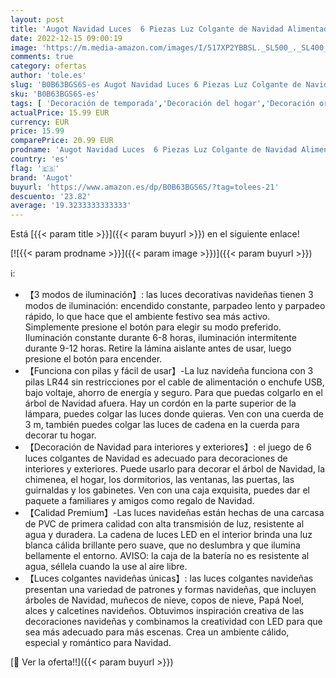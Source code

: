 ```yaml
---
layout: post
title: 'Augot Navidad Luces  6 Piezas Luz Colgante de Navidad Alimentadas por Batería con 3 Modos  Árbol de Navidad Muñeco de Nieve Copo de Nieve Papá Noel Elk Luces Decoración Navideña'
date: 2022-12-15 09:00:19
image: 'https://m.media-amazon.com/images/I/517XP2YBBSL._SL500_._SL400_.jpg'
comments: true
category: ofertas
author: 'tole.es'
slug: 'B0B63BGS6S-es Augot Navidad Luces 6 Piezas Luz Colgante de Navidad...'
sku: 'B0B63BGS6S-es'
tags: [ 'Decoración de temporada','Decoración del hogar','Decoración original para navidad','Hogar y cocina','augot','navidad','🇪🇸', ]
actualPrice: 15.99 EUR
currency: EUR
price: 15.99
comparePrice: 20.99 EUR
prodname: 'Augot Navidad Luces  6 Piezas Luz Colgante de Navidad Alimentadas por Batería con 3 Modos  Árbol de Navidad Muñeco de Nieve Copo de Nieve Papá Noel Elk Luces Decoración Navideña'
country: 'es'
flag: '🇪🇸'
brand: 'Augot'
buyurl: 'https://www.amazon.es/dp/B0B63BGS6S/?tag=tolees-21'
descuento: '23.82'
average: '19.3233333333333'
---
```


Está [{{< param title >}}]({{< param buyurl >}}) en el siguiente enlace!

[![{{< param prodname >}}]({{< param image >}})]({{< param buyurl >}})

ℹ️:

- 【3 modos de iluminación】: las luces decorativas navideñas tienen 3 modos de iluminación: encendido constante, parpadeo lento y parpadeo rápido, lo que hace que el ambiente festivo sea más activo. Simplemente presione el botón para elegir su modo preferido. Iluminación constante durante 6-8 horas, iluminación intermitente durante 9-12 horas. Retire la lámina aislante antes de usar, luego presione el botón para encender.
- 【Funciona con pilas y fácil de usar】-La luz navideña funciona con 3 pilas LR44 sin restricciones por el cable de alimentación o enchufe USB, bajo voltaje, ahorro de energía y seguro. Para que puedas colgarlo en el árbol de Navidad afuera. Hay un cordón en la parte superior de la lámpara, puedes colgar las luces donde quieras. Ven con una cuerda de 3 m, también puedes colgar las luces de cadena en la cuerda para decorar tu hogar.
- 【Decoración de Navidad para interiores y exteriores】: el juego de 6 luces colgantes de Navidad es adecuado para decoraciones de interiores y exteriores. Puede usarlo para decorar el árbol de Navidad, la chimenea, el hogar, los dormitorios, las ventanas, las puertas, las guirnaldas y los gabinetes. Ven con una caja exquisita, puedes dar el paquete a familiares y amigos como regalo de Navidad.
- 【Calidad Premium】-Las luces navideñas están hechas de una carcasa de PVC de primera calidad con alta transmisión de luz, resistente al agua y duradera. La cadena de luces LED en el interior brinda una luz blanca cálida brillante pero suave, que no deslumbra y que ilumina bellamente el entorno. AVISO: la caja de la batería no es resistente al agua, séllela cuando la use al aire libre.
- 【Luces colgantes navideñas únicas】: las luces colgantes navideñas presentan una variedad de patrones y formas navideñas, que incluyen árboles de Navidad, muñecos de nieve, copos de nieve, Papá Noel, alces y calcetines navideños. Obtuvimos inspiración creativa de las decoraciones navideñas y combinamos la creatividad con LED para que sea más adecuado para más escenas. Crea un ambiente cálido, especial y romántico para Navidad.

[🛒 Ver la oferta!!]({{< param buyurl >}})
